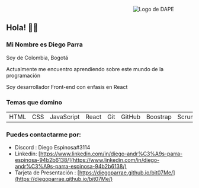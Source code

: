                                                                                        ![Logo de DAPE](https://33333.cdn.cke-cs.com/kSW7V9NHUXugvhoQeFaf/images/4cc88b4ed59a90170bf8da86a7f007c49954679fb82cb9b9.png)

## Hola! 👋🏼

### Mi Nombre es Diego Parra

Soy de Colombia, Bogotá

Actualmente me encuentro aprendiendo sobre este mundo de la programación

Soy desarrollador Front-end con enfasis en React

### Temas que domino

<table><tbody><tr><td>HTML</td><td>CSS</td><td>JavaScript</td><td>React</td><td>Git</td><td>GitHub</td><td>Boostrap</td><td>Scrum</td><td>Netlify</td><td>Node.js</td></tr></tbody></table>

### Puedes contactarme por:

*   Discord : Diego Espinosa#3114
*   Linkedin: [https://www.linkedin.com/in/diego-andr%C3%A9s-parra-espinosa-94b2b6138/](https://www.linkedin.com/in/diego-andr%C3%A9s-parra-espinosa-94b2b6138/)
*   Tarjeta de Presentación : [https://diegoparrae.github.io/bit07Me/](https://diegoparrae.github.io/bit07Me/)
